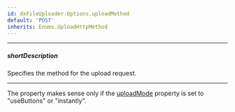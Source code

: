 ```yaml
---
id: dxFileUploader.Options.uploadMethod
default: 'POST'
inherits: Enums.UploadHttpMethod
---
```

---
##### shortDescription
Specifies the method for the upload request.

---
The property makes sense only if the [uploadMode](/api-reference/10%20UI%20Components/dxFileUploader/1%20Configuration/uploadMode.md '/Documentation/ApiReference/UI_Components/dxFileUploader/Configuration/#uploadMode') property is set to "useButtons" or "instantly".
